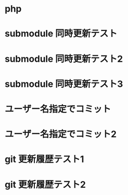 # php
# submodule 同時更新テスト
# submodule 同時更新テスト2
# submodule 同時更新テスト3
# ユーザー名指定でコミット
# ユーザー名指定でコミット2

# git 更新履歴テスト1
# git 更新履歴テスト2
